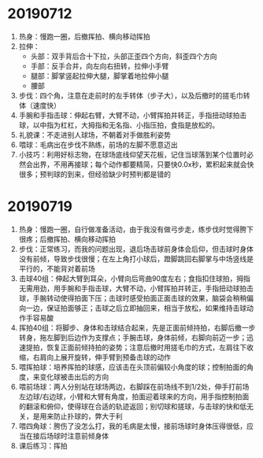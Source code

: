 # 20190712

1. 热身：慢跑一圈，后撤挥拍、横向移动挥拍
2. 拉伸：
   - 头部：双手背后合十下拉，头部正歪四个方向，斜歪四个方向
   - 手部：反手合并，向左向右扭转，拉伸小手臂
   - 腿部：脚掌竖起拉伸大腿，脚掌着地拉伸小腿
   - 腰部
3. 步伐：四个角，注意在走前时的左手转体（步子大），以及后撤时的搓毛巾转体（速度快）
4. 手腕和手指击球：伸起右臂，大臂不动，小臂挥拍并转正，手指扭动球拍击球，以中指为杠杠，大拇指和无名指、小指压拍，食指是放松的。
5. 礼貌课：不走进别人球场，不朝着对手做胜利姿势
6. 喂球：毛病出在步伐不熟练，前场的左脚不愿意迈出
7. 小技巧：利用好标志物，在球场底线仰望天花板，记住当球落到某个位置时必然会出界，不用再接球；每个动作都要精简，只要快0.0x秒，累积起来就会快很多；预判球的到来，但经验缺少时预判都是错的

# 20190719

1. 热身：慢跑一圈，自行做准备活动，由于我没有做弓步走，练步伐时觉得胯下很疼；后撤挥拍、横向移动挥拍
2. 步伐：正常练习，而我的问题出现，退后场击球前身体会后仰，但击球时身体没有前倾，导致步伐很慢；在左上角打小球后，蹬脚跳回右脚掌与中场竖线是平行的，不能背对着前场
3. 击球40组：伸起大臂到耳朵，小臂向后弯曲90度左右；食指扣住球拍，拇指无需用劲，用手腕和手指击球，大臂不动，小臂挥拍并转正，手指扭动球拍击球，手腕转动使得拍面下压；击球时感受拍面正面击球的效果，脑袋会稍稍偏向一边，保证拍面够正；击球之后立即抽回来，相当于放松，如果维持击球动作手容易酸
4. 挥拍40组：将脚步、身体和击球结合起来，先是正面前倾持拍，右脚后撤一步转身，拖左脚到后边作为支撑点；手腕击球，身体前倾，右脚向前迈一步；迅速提拍，恢复正面前倾持拍的姿势；注意后撤时用搓毛巾的方式，左肩往下收缩，右肩向上展开旋转，伸手臂到预备击球的动作
5. 喂挥拍球：培养挥拍的球感，应该击在头顶前偏较小角度的球；控制拍面的角度，来变化球被击出后的方向
6. 喂前场球：两人分别站在球场两边，右脚踩在前场线不到1/2处，伸手打前场左边球/右边球，小臂和大臂有角度，拍面迎着球来的方向，用手指控制拍面的翻滚和俯仰，使得球在合适的轨迹返回；别切球和搓球，与击球的快和低无关，是用来防止扑球的，弊大于利
7. 喂四角球：胯伤了没怎么打，我的毛病是太慢，接前场球时身体压得很低，应当在接后场球时注意前倾身体
8. 课后练习：挥拍
